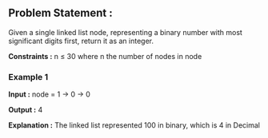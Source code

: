 ## Problem Statement : 
Given a single linked list node, representing a binary number with most significant digits first, return it as an integer.

**Constraints :**
n ≤ 30 where n the number of nodes in node

### Example 1

**Input :**
node = 1 -> 0 -> 0

**Output :**
4

**Explanation :**
The linked list represented 100 in binary, which is 4 in Decimal